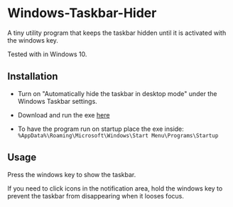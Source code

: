 # Windows-Taskbar-Hider
A tiny utility program that keeps the taskbar hidden until it is activated with the windows key.

Tested with in Windows 10.

## Installation
* Turn on "Automatically hide the taskbar in desktop mode" under the Windows Taskbar settings.

* Download and run the exe [here](build/Taskbar%20Hider.exe)

* To have the program run on startup place the exe inside: `%AppData%\Roaming\Microsoft\Windows\Start Menu\Programs\Startup`

## Usage
Press the windows key to show the taskbar.

If you need to click icons in the notification area, hold the windows key to prevent the taskbar from disappearing when it looses focus.
